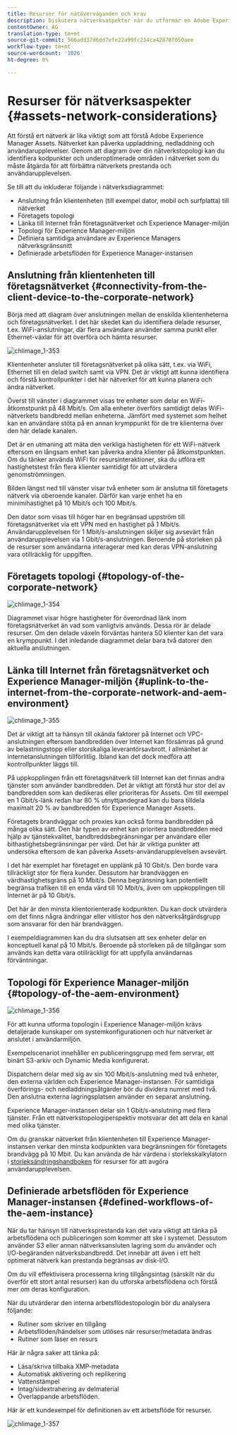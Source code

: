 ```yaml
---
title: Resurser för nätöverväganden och krav
description: Diskutera nätverksaspekter när du utformar en Adobe Experience Manager Assets-distribution.
contentOwner: AG
translation-type: tm+mt
source-git-commit: 566add37d6dd7efe22a99fc234ca42878f050aee
workflow-type: tm+mt
source-wordcount: '1026'
ht-degree: 0%

---
```



# Resurser för nätverksaspekter {#assets-network-considerations}

Att förstå ert nätverk är lika viktigt som att förstå Adobe Experience Manager Assets. Nätverket kan påverka uppladdning, nedladdning och användarupplevelser. Genom att diagram över din nätverkstopologi kan du identifiera kodpunkter och underoptimerade områden i nätverket som du måste åtgärda för att förbättra nätverkets prestanda och användarupplevelsen.

Se till att du inkluderar följande i nätverksdiagrammet:

* Anslutning från klientenheten (till exempel dator, mobil och surfplatta) till nätverket
* Företagets topologi
* Länka till Internet från företagsnätverket och Experience Manager-miljön
* Topologi för Experience Manager-miljön
* Definiera samtidiga användare av Experience Managers nätverksgränssnitt
* Definierade arbetsflöden för Experience Manager-instansen

## Anslutning från klientenheten till företagsnätverket {#connectivity-from-the-client-device-to-the-corporate-network}

Börja med att diagram över anslutningen mellan de enskilda klientenheterna och företagsnätverket. I det här skedet kan du identifiera delade resurser, t.ex. WiFi-anslutningar, där flera användare använder samma punkt eller Ethernet-växlar för att överföra och hämta resurser.

![chlimage_1-353](assets/chlimage_1-353.png)

Klientenheter ansluter till företagsnätverket på olika sätt, t.ex. via WiFi, Ethernet till en delad switch samt via VPN. Det är viktigt att kunna identifiera och förstå kontrollpunkter i det här nätverket för att kunna planera och ändra nätverket.

Överst till vänster i diagrammet visas tre enheter som delar en WiFi-åtkomstpunkt på 48 Mbit/s. Om alla enheter överförs samtidigt delas WiFi-nätverkets bandbredd mellan enheterna. Jämfört med systemet som helhet kan en användare stöta på en annan krymppunkt för de tre klienterna över den här delade kanalen.

Det är en utmaning att mäta den verkliga hastigheten för ett WiFi-nätverk eftersom en långsam enhet kan påverka andra klienter på åtkomstpunkten. Om du tänker använda WiFi för resursinteraktioner, ska du utföra ett hastighetstest från flera klienter samtidigt för att utvärdera genomströmningen.

Bilden längst ned till vänster visar två enheter som är anslutna till företagets nätverk via oberoende kanaler. Därför kan varje enhet ha en minimihastighet på 10 Mbit/s och 100 Mbit/s.

Den dator som visas till höger har en begränsad uppström till företagsnätverket via ett VPN med en hastighet på 1 Mbit/s. Användarupplevelsen för 1 Mbit/s-anslutningen skiljer sig avsevärt från användarupplevelsen via 1 Gbit/s-anslutningen. Beroende på storleken på de resurser som användarna interagerar med kan deras VPN-anslutning vara otillräcklig för uppgiften.

## Företagets topologi {#topology-of-the-corporate-network}

![chlimage_1-354](assets/chlimage_1-354.png)

Diagrammet visar högre hastigheter för överordnad länk inom företagsnätverket än vad som vanligtvis används. Dessa rör är delade resurser. Om den delade växeln förväntas hantera 50 klienter kan det vara en krymppunkt. I det inledande diagrammet delar bara två datorer den aktuella anslutningen.

## Länka till Internet från företagsnätverket och Experience Manager-miljön {#uplink-to-the-internet-from-the-corporate-network-and-aem-environment}

![chlimage_1-355](assets/chlimage_1-355.png)

Det är viktigt att ta hänsyn till okända faktorer på Internet och VPC-anslutningen eftersom bandbredden över Internet kan försämras på grund av belastningstopp eller storskaliga leverantörsavbrott. I allmänhet är internetanslutningen tillförlitlig. Ibland kan det dock medföra att kontrollpunkter läggs till.

På uppkopplingen från ett företagsnätverk till Internet kan det finnas andra tjänster som använder bandbredden. Det är viktigt att förstå hur stor del av bandbredden som kan dedikeras eller prioriteras för Assets. Om till exempel en 1 Gbit/s-länk redan har 80 % utnyttjandegrad kan du bara tilldela maximalt 20 % av bandbredden för Experience Manager Assets.

Företagets brandväggar och proxies kan också forma bandbredden på många olika sätt. Den här typen av enhet kan prioritera bandbredden med hjälp av tjänstekvalitet, bandbreddsbegränsningar per användare eller bithastighetsbegränsningar per värd. Det här är viktiga punkter att undersöka eftersom de kan påverka Assets-användarupplevelsen avsevärt.

I det här exemplet har företaget en upplänk på 10 Gbit/s. Den borde vara tillräckligt stor för flera kunder. Dessutom har brandväggen en värdhastighetsgräns på 10 Mbit/s. Denna begränsning kan potentiellt begränsa trafiken till en enda värd till 10 Mbit/s, även om uppkopplingen till Internet är på 10 Gbit/s.

Det här är den minsta klientorienterade kodpunkten. Du kan dock utvärdera om det finns några ändringar eller vitlistor hos den nätverksåtgärdsgrupp som ansvarar för den här brandväggen.

I exempeldiagrammen kan du dra slutsatsen att sex enheter delar en konceptuell kanal på 10 Mbit/s. Beroende på storleken på de tillgångar som används kan detta vara otillräckligt för att uppfylla användarnas förväntningar.

## Topologi för Experience Manager-miljön {#topology-of-the-aem-environment}

![chlimage_1-356](assets/chlimage_1-356.png)

För att kunna utforma topologin i Experience Manager-miljön krävs detaljerade kunskaper om systemkonfigurationen och hur nätverket är anslutet i användarmiljön.

Exempelscenariot innehåller en publiceringsgrupp med fem servrar, ett binärt S3-arkiv och Dynamic Media konfigurerat.

Dispatchern delar med sig av sin 100 Mbit/s-anslutning med två enheter, den externa världen och Experience Manager-instansen. För samtidiga överförings- och nedladdningsåtgärder bör du dividera numret med två. Den anslutna externa lagringsplatsen använder en separat anslutning.

Experience Manager-instansen delar sin 1 Gbit/s-anslutning med flera tjänster. Från ett nätverkstopologiperspektiv motsvarar det att dela en kanal med olika tjänster.

Om du granskar nätverket från klientenheten till Experience Manager-instansen verkar den minsta kodpunkten vara begränsningen för företagets brandvägg på 10 Mbit. Du kan använda de här värdena i storlekskalkylatorn i [storleksändringshandboken](assets-sizing-guide.md) för resurser för att avgöra användarupplevelsen.

## Definierade arbetsflöden för Experience Manager-instansen {#defined-workflows-of-the-aem-instance}

När du tar hänsyn till nätverksprestanda kan det vara viktigt att tänka på arbetsflödena och publiceringen som kommer att ske i systemet. Dessutom använder S3 eller annan nätverksansluten lagring som du använder och I/O-begäranden nätverksbandbredd. Det innebär att även i ett helt optimerat nätverk kan prestanda begränsas av disk-I/O.

Om du vill effektivisera processerna kring tillgångsintag (särskilt när du överför ett stort antal resurser) kan du utforska arbetsflödena och förstå mer om deras konfiguration.

När du utvärderar den interna arbetsflödestopologin bör du analysera följande:

* Rutiner som skriver en tillgång
* Arbetsflöden/händelser som utlöses när resurser/metadata ändras
* Rutiner som läser en resurs

Här är några saker att tänka på:

* Läsa/skriva tillbaka XMP-metadata
* Automatisk aktivering och replikering
* Vattenstämpel
* Intag/sidextrahering av delmaterial
* Överlappande arbetsflöden.

Här är ett kundexempel för definitionen av ett arbetsflöde för resurser.

![chlimage_1-357](assets/chlimage_1-357.png)
